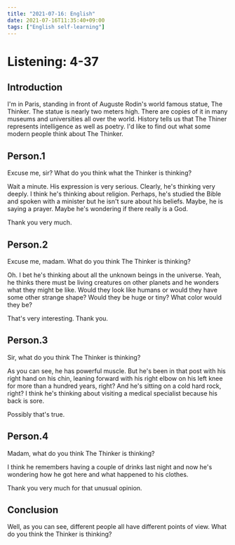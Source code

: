 ```yaml
---
title: "2021-07-16: English"
date: 2021-07-16T11:35:40+09:00
tags: ["English self-learning"]
---
```


# Listening: 4-37

## Introduction

I'm in Paris, standing in front of Auguste Rodin's world famous statue, The Thinker.
The statue is nearly two meters high.
There are copies of it in many museums and universities all over the world.
History tells us that The Thiner represents intelligence as well as poetry.
I'd like to find out what some modern people think about The Thinker.

## Person.1
Excuse me, sir?
What do you think what the Thinker is thinking?

Wait a minute.
His expression is very serious.
Clearly, he's thinking very deeply.
I think he's thinking about religion.
Perhaps, he's studied the Bible and spoken with a minister
but he isn't sure about his beliefs.
Maybe, he is saying a prayer.
Maybe he's wondering if there really is a God.

Thank you very much.

## Person.2
Excuse me, madam.
What do you think The Thinker is thinking?

Oh. I bet he's thinking about all the unknown beings in the universe.
Yeah, he thinks there must be living creatures on other planets and he wonders what they might be like.
Would they look like humans or would they have some other strange shape?
Would they be huge or tiny?
What color would they be?

That's very interesting. Thank you.

## Person.3
Sir, what do you think The Thinker is thinking?

As you can see, he has powerful muscle.
But he's been in that post with his right hand on his chin, leaning forward with his right elbow on his left knee for more than a hundred years, right?
And he's sitting on a cold hard rock, right?
I think he's thinking about visiting a medical specialist because his back is sore.

Possibly that's true.

## Person.4
Madam, what do you think The Thinker is thinking?

I think he remembers having a couple of drinks last night and now he's wondering how he got here and what happened to his clothes.

Thank you very much for that unusual opinion.

## Conclusion
Well, as you can see, different people all have different points of view.
What do you think the Thinker is thinking?

